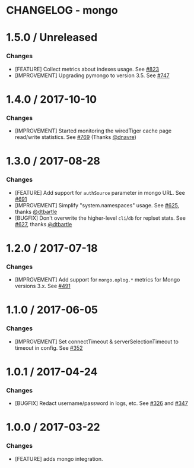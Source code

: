 # CHANGELOG - mongo

1.5.0 / Unreleased
==================
### Changes

* [FEATURE] Collect metrics about indexes usage. See [#823][]
* [IMPROVEMENT] Upgrading pymongo to version 3.5. See [#747][]


1.4.0 / 2017-10-10
==================
### Changes

* [IMPROVEMENT] Started monitoring the wiredTiger cache page read/write statistics. See [#769][] (Thanks [@dnavre][])

1.3.0 / 2017-08-28
==================
### Changes

* [FEATURE] Add support for `authSource` parameter in mongo URL. See [#691][]
* [IMPROVEMENT] Simplify "system.namespaces" usage. See [#625][], thanks [@dtbartle][]
* [BUGFIX] Don't overwrite the higher-level `cli`/`db` for replset stats. See [#627][], thanks [@dtbartle][]

1.2.0 / 2017-07-18
==================
### Changes

* [IMPROVEMENT] Add support for `mongo.oplog.*` metrics for Mongo versions  3.x. See [#491][]

1.1.0 / 2017-06-05
==================
### Changes

* [IMPROVEMENT] Set connectTimeout & serverSelectionTimeout to timeout in config. See [#352][]

1.0.1 / 2017-04-24
==================
### Changes

* [BUGFIX] Redact username/password in logs, etc. See [#326][] and [#347][]

1.0.0 / 2017-03-22
==================

### Changes

* [FEATURE] adds mongo integration.

<!--- The following link definition list is generated by PimpMyChangelog --->
[#326]: https://github.com/DataDog/integrations-core/issues/326
[#347]: https://github.com/DataDog/integrations-core/issues/347
[#352]: https://github.com/DataDog/integrations-core/issues/352
[#491]: https://github.com/DataDog/integrations-core/issues/491
[#625]: https://github.com/DataDog/integrations-core/issues/625
[#627]: https://github.com/DataDog/integrations-core/issues/627
[#691]: https://github.com/DataDog/integrations-core/issues/691
[#747]: https://github.com/DataDog/integrations-core/issues/747
[#769]: https://github.com/DataDog/integrations-core/issues/769
[#823]: https://github.com/DataDog/integrations-core/issues/823
[@dnavre]: https://github.com/dnavre
[@dtbartle]: https://github.com/dtbartle